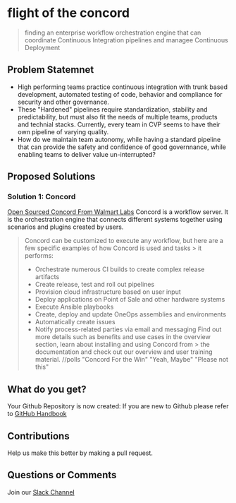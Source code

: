 # flight of the concord
> finding an enterprise workflow orchestration engine that can coordinate Continuous Integration pipelines and managee Continuous Deployment  

## Problem Statemnet
- High performing teams practice continuous integration with trunk based development, automated testing of code, behavior and compliance for security and other governance. 
- These "Hardened" pipelines require standardization, stability and predictability, but must also fit the needs of multiple teams, products and technial stacks. Currently, every team in CVP seems to have their own pipeline of varying quality.
- How do we maintain team autonomy, while having a standard pipeline that can provide the safety and confidence of good governnance, while enabling teams to deliver value un-interrupted? 

## Proposed Solutions
### Solution 1: Concord
 [Open Sourced Concord From Walmart Labs](https://concord.walmartlabs.com/)
 Concord is a workflow server. It is the orchestration engine that connects different systems together using scenarios and plugins created by users.

>  Concord can be customized to execute any workflow, but here are a few specific examples of how Concord is used and tasks > it performs:
>  - Orchestrate numerous CI builds to create complex release artifacts
> - Create release, test and roll out pipelines
>  - Provision cloud infrastructure based on user input
>  - Deploy applications on Point of Sale and other hardware systems
> - Execute Ansible playbooks
> - Create, deploy and update OneOps assemblies and environments
> - Automatically create issues
> - Notify process-related parties via email and messaging
> Find out more details such as benefits and use cases in the overview section, learn about installing and using Concord from > the documentation and check out our overview and user training material.
 //polls "Concord For the Win" "Yeah, Maybe" "Please not this"


## What do you get?

Your Github Repository is now created:
If you are new to Github please refer to [GitHub Handbook](https://guides.github.com/introduction/git-handbook/)

## Contributions
Help us make this better by making a pull request.

## Questions or Comments
Join our [Slack Channel](https://join.slack.com/t/fca-dojo/signup) 
